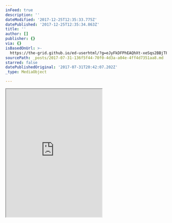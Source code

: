 ```yaml
---
inFeed: true
description: ''
dateModified: '2017-12-25T12:35:33.775Z'
datePublished: '2017-12-25T12:35:34.863Z'
title: ''
author: []
publisher: {}
via: {}
isBasedOnUrl: >-
  https://the-grid.github.io/ed-userhtml/?g=eJyFkDFPhEAQhXt-xeSqs2BBjTFZOUyMhRbXWdgu7AATlh2yO-bkjP9dBLXE9n3fvEleEWVyWCYqsBhB-EgALMXRmUkDeUce08px3d_NoGEv6Qmp7UTDbZ7_ZZHOqOEqH9-_o1mpepJUgvGx4TBoWNv3lzcW24vFGfj8jxC3OW_iLdaQEwwaxsAtWf34-jyYFl9-L9SR6sCRG1EPJlK90P3SQuwP13PHZ1JkP8MVI9TOxHjYrX925RPBEaUzgZQCyzDxGwxoPDjqEaSjCPdFFSArQamevDUwbxosBDSWfAskq3UyE-gRimwsvwDMd4ya
sourcePath: _posts/2017-07-31-136f5f44-70f0-4d3a-a04e-4ff4d7351aa8.md
starred: false
datePublishedOriginal: '2017-07-31T20:42:07.202Z'
_type: MediaObject

---
```

<iframe src="https://the-grid.github.io/ed-userhtml/?g=eJyFkDFPhEAQhXt-xeSqs2BBjTFZOUyMhRbXWdgu7AATlh2yO-bkjP9dBLXEZor3vfcmeUWUyWGZqMBiBOEjAbAUR2cmDeQdeUwrx3V_N4OGvaQnpLYTDbd5_qdFOqOGq3x8_5ZmS9WTpBKMjw2HQcPavr-8sdheLJ6Bz_8Y4jbnTbzFGnKCQcMYuCWrH1-fB9Piy29CHakOHLkR9WAi1QvdLy3E_nA9d3wmRfYzXFEFyMr1JsUItTMxHnbr0135RHBE6UwgpcAyTPwGAxoPjnoE6SjC_RoGpXry1sA8cLAQ0FjyLZCsrpOZQI9QZGP5BZ2ej94" height="400" style=""></iframe>